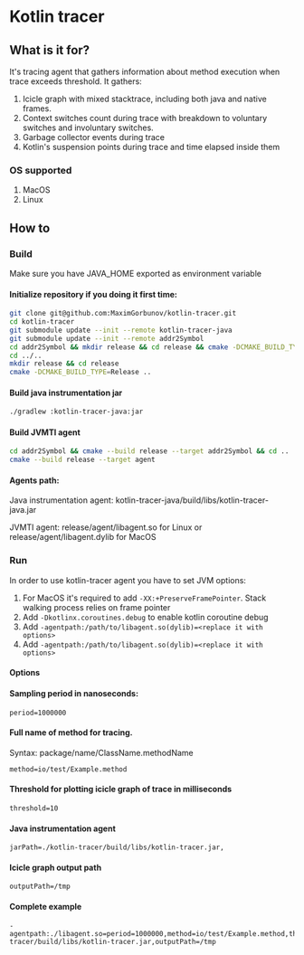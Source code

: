 # Kotlin tracer
## What is it for?
It's tracing agent that gathers information about method execution when trace exceeds threshold. It gathers: 
1. Icicle graph with mixed stacktrace, including both java and native frames.
2. Context switches count during trace with breakdown to voluntary switches and involuntary switches.
3. Garbage collector events during trace
4. Kotlin's suspension points during trace and time elapsed inside them

### OS supported
1. MacOS
2. Linux

## How to 

### Build
Make sure you have JAVA_HOME exported as environment variable
#### Initialize repository if you doing it first time:
```bash
git clone git@github.com:MaximGorbunov/kotlin-tracer.git
cd kotlin-tracer
git submodule update --init --remote kotlin-tracer-java
git submodule update --init --remote addr2Symbol
cd addr2Symbol && mkdir release && cd release && cmake -DCMAKE_BUILD_TYPE=Release ..
cd ../..
mkdir release && cd release
cmake -DCMAKE_BUILD_TYPE=Release ..
```
#### Build java instrumentation jar
```bash
./gradlew :kotlin-tracer-java:jar
```
#### Build JVMTI agent
```bash
cd addr2Symbol && cmake --build release --target addr2Symbol && cd .. 
cmake --build release --target agent
```
#### Agents path:
Java instrumentation agent: kotlin-tracer-java/build/libs/kotlin-tracer-java.jar

JVMTI agent: release/agent/libagent.so for Linux or release/agent/libagent.dylib for MacOS

### Run
In order to use kotlin-tracer agent you have to set JVM options:
1. For MacOS it's required to add `-XX:+PreserveFramePointer`. Stack walking process relies on frame pointer
2. Add ```-Dkotlinx.coroutines.debug``` to enable kotlin coroutine debug
3. Add ```-agentpath:/path/to/libagent.so(dylib)=<replace it with options>```
4. Add ```-agentpath:/path/to/libagent.so(dylib)=<replace it with options>```
#### Options
#### Sampling period in nanoseconds:
```text 
period=1000000
```
#### Full name of method for tracing. 
Syntax: package/name/ClassName.methodName
```text
method=io/test/Example.method
```
#### Threshold for plotting icicle graph of trace in milliseconds
```text
threshold=10
```
#### Java instrumentation agent
```text
jarPath=./kotlin-tracer/build/libs/kotlin-tracer.jar,
```
#### Icicle graph output path
```text
outputPath=/tmp
```

#### Complete example
```text
-agentpath:./libagent.so=period=1000000,method=io/test/Example.method,threshold=10,jarPath=./kotlin-tracer/build/libs/kotlin-tracer.jar,outputPath=/tmp
```